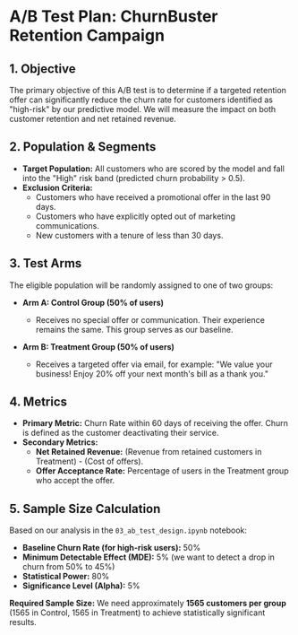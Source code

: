 # A/B Test Plan: ChurnBuster Retention Campaign

## 1. Objective
The primary objective of this A/B test is to determine if a targeted retention offer can significantly reduce the churn rate for customers identified as "high-risk" by our predictive model. We will measure the impact on both customer retention and net retained revenue.

## 2. Population & Segments
- **Target Population:** All customers who are scored by the model and fall into the "High" risk band (predicted churn probability > 0.5).
- **Exclusion Criteria:**
    - Customers who have received a promotional offer in the last 90 days.
    - Customers who have explicitly opted out of marketing communications.
    - New customers with a tenure of less than 30 days.

## 3. Test Arms
The eligible population will be randomly assigned to one of two groups:

- **Arm A: Control Group (50% of users)**
    - Receives no special offer or communication. Their experience remains the same. This group serves as our baseline.

- **Arm B: Treatment Group (50% of users)**
    - Receives a targeted offer via email, for example: "We value your business! Enjoy 20% off your next month's bill as a thank you."

## 4. Metrics
- **Primary Metric:** Churn Rate within 60 days of receiving the offer. Churn is defined as the customer deactivating their service.
- **Secondary Metrics:**
    - **Net Retained Revenue:** (Revenue from retained customers in Treatment) - (Cost of offers).
    - **Offer Acceptance Rate:** Percentage of users in the Treatment group who accept the offer.

## 5. Sample Size Calculation
Based on our analysis in the `03_ab_test_design.ipynb` notebook:
- **Baseline Churn Rate (for high-risk users):** 50%
- **Minimum Detectable Effect (MDE):** 5% (we want to detect a drop in churn from 50% to 45%)
- **Statistical Power:** 80%
- **Significance Level (Alpha):** 5%

**Required Sample Size:** We need approximately **1565 customers per group** (1565 in Control, 1565 in Treatment) to achieve statistically significant results.